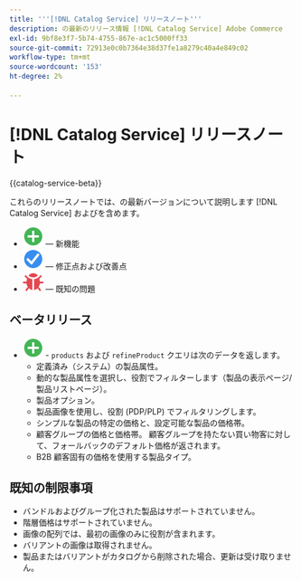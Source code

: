 ```yaml
---
title: '''[!DNL Catalog Service] リリースノート'''
description: の最新のリリース情報 [!DNL Catalog Service] Adobe Commerce
exl-id: 9bf8e3f7-5b74-4755-867e-ac1c5000ff33
source-git-commit: 72913e0c0b7364e38d37fe1a8279c40a4e849c02
workflow-type: tm+mt
source-wordcount: '153'
ht-degree: 2%

---
```


# [!DNL Catalog Service] リリースノート

{{catalog-service-beta}}

これらのリリースノートでは、の最新バージョンについて説明します [!DNL Catalog Service] およびを含めます。

* ![新規](../assets/new.svg)  — 新機能
* ![修正点](../assets/fix.svg)  — 修正点および改善点
* ![バグ](../assets/bug.svg)  — 既知の問題

## ベータリリース

* ![新規](../assets/new.svg) - `products` および `refineProduct` クエリは次のデータを返します。
   * 定義済み（システム）の製品属性。
   * 動的な製品属性を選択し、役割でフィルターします（製品の表示ページ/製品リストページ）。
   * 製品オプション。
   * 製品画像を使用し、役割 (PDP/PLP) でフィルタリングします。
   * シンプルな製品の特定の価格と、設定可能な製品の価格帯。
   * 顧客グループの価格と価格帯。 顧客グループを持たない買い物客に対して、フォールバックのデフォルト価格が返されます。
   * B2B 顧客固有の価格を使用する製品タイプ。

## 既知の制限事項

* バンドルおよびグループ化された製品はサポートされていません。
* 階層価格はサポートされていません。
* 画像の配列では、最初の画像のみに役割が含まれます。
* バリアントの画像は取得されません。
* 製品またはバリアントがカタログから削除された場合、更新は受け取りません。
